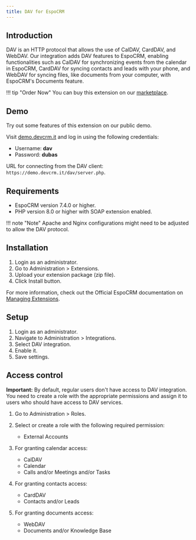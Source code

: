 ```yaml
---
title: DAV for EspoCRM
---
```


## Introduction

DAV is an HTTP protocol that allows the use of CalDAV, CardDAV, and WebDAV. Our integration adds DAV features to EspoCRM, enabling functionalities such as CalDAV for synchronizing events from the calendar in EspoCRM, CardDAV for syncing contacts and leads with your phone, and WebDAV for syncing files, like documents from your computer, with EspoCRM's Documents feature.

!!! tip "Order Now"
    You can buy this extension on our [marketplace](https://devcrm.it/product/dav/).

## Demo

Try out some features of this extension on our public demo.

Visit [demo.devcrm.it](https://demo.devcrm.it) and log in using the following credentials:

- Username: **dav**
- Password: **dubas**

URL for connecting from the DAV client: `https://demo.devcrm.it/dav/server.php`.

## Requirements

- EspoCRM version 7.4.0 or higher.
- PHP version 8.0 or higher with SOAP extension enabled.

!!! note "Note"
    Apache and Nginx configurations might need to be adjusted to allow the DAV protocol.

## Installation

1. Login as an administrator.
2. Go to Administration > Extensions.
3. Upload your extension package (zip file).
4. Click Install button.

For more information, check out the Official EspoCRM documentation on [Managing Extensions](https://docs.espocrm.com/administration/extensions/).

## Setup

1. Login as an administrator.
2. Navigate to Administration > Integrations.
3. Select DAV integration.
4. Enable it.
5. Save settings.

## Access control

**Important:** By default, regular users don't have access to DAV integration. You need to create a role with the appropriate permissions and assign it to users who should have access to DAV services.

1. Go to Administration > Roles.
2. Select or create a role with the following required permission:

   - External Accounts

3. For granting calendar access:

   - CalDAV
   - Calendar
   - Calls and/or Meetings and/or Tasks

4. For granting contacts access:

   - CardDAV
   - Contacts and/or Leads

5. For granting documents access:

   - WebDAV
   - Documents and/or Knowledge Base
